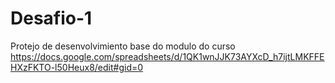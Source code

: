 # Desafio-1
Protejo de desenvolvimiento base do modulo do curso 
 https://docs.google.com/spreadsheets/d/1QK1wnJJK73AYXcD_h7ijtLMKFFEHXzFKTO-l50Heux8/edit#gid=0

